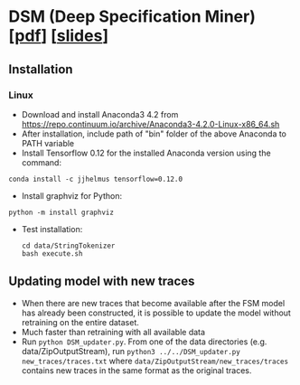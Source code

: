 # DSM (Deep Specification Miner) [[pdf](https://github.com/lebuitienduy/DSM/blob/master/paper/DSM.pdf)] [[slides](https://github.com/lebuitienduy/DSM/blob/master/paper/DSM-ISSTA.pptx)]
## Installation
### Linux

- Download and install Anaconda3 4.2 from https://repo.continuum.io/archive/Anaconda3-4.2.0-Linux-x86_64.sh
- After installation, include path of "bin" folder of the above Anaconda to PATH variable
- Install Tensorflow 0.12 for the installed Anaconda version using the command: 
```
conda install -c jjhelmus tensorflow=0.12.0
```
- Install graphviz for Python:
```
python -m install graphviz
```
- Test installation:
  ```
  cd data/StringTokenizer
  bash execute.sh
  ```

## Updating model with new traces
- When there are new traces that become available after the FSM model has already been constructed, it is possible to update the model without retraining on the entire dataset.
- Much faster than retraining with all available data 
- Run `python DSM_updater.py`. From one of the data directories (e.g. data/ZipOutputStream), run `python3 ../../DSM_updater.py new_traces/traces.txt` where `data/ZipOutputStream/new_traces/traces` contains new traces in the same format as the original traces.  